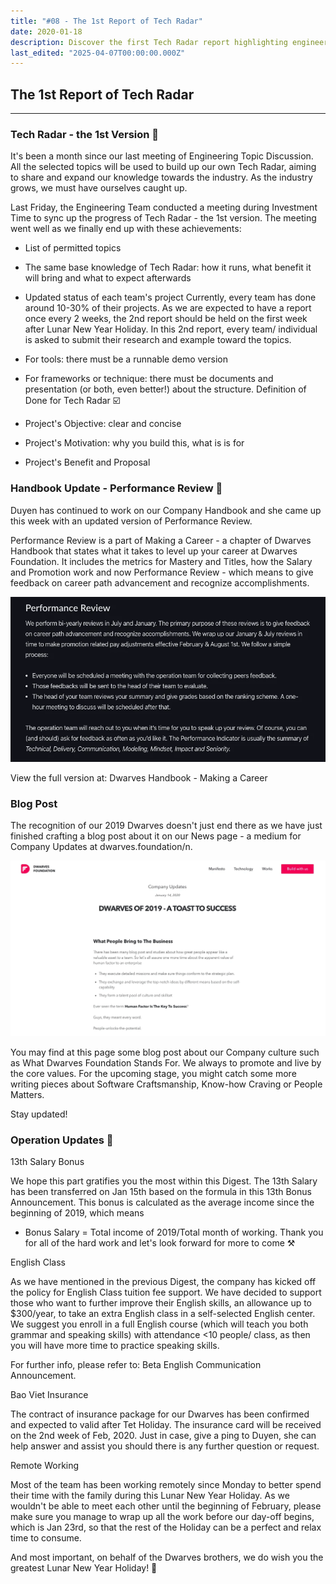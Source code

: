```yaml
---
title: "#08 - The 1st Report of Tech Radar"
date: 2020-01-18
description: Discover the first Tech Radar report highlighting engineering projects, company handbook updates, bonuses, English class support, insurance, and remote work during Lunar New Year.
last_edited: "2025-04-07T00:00:00.000Z"
---
```


## The 1st Report of Tech Radar

---

### Tech Radar - the 1st Version 📡

It's been a month since our last meeting of Engineering Topic Discussion. All the selected topics will be used to build up our own Tech Radar, aiming to share and expand our knowledge towards the industry. As the industry grows, we must have ourselves caught up.

Last Friday, the Engineering Team conducted a meeting during Investment Time to sync up the progress of Tech Radar - the 1st version. The meeting went well as we finally end up with these achievements:

- List of permitted topics
- The same base knowledge of Tech Radar: how it runs, what benefit it will bring and what to expect afterwards
- Updated status of each team's project
  Currently, every team has done around 10-30% of their projects. As we are expected to have a report once every 2 weeks, the 2nd report should be held on the first week after Lunar New Year Holiday. In this 2nd report, every team/ individual is asked to submit their research and example toward the topics.

- For tools: there must be a runnable demo version
- For frameworks or technique: there must be documents and presentation (or both, even better!) about the structure.
  Definition of Done for Tech Radar ☑️

- Project's Objective: clear and concise
- Project's Motivation: why you build this, what is is for
- Project's Benefit and Proposal

### Handbook Update - Performance Review 📕

Duyen has continued to work on our Company Handbook and she came up this week with an updated version of Performance Review.

Performance Review is a part of Making a Career - a chapter of Dwarves Handbook that states what it takes to level up your career at Dwarves Foundation. It includes the metrics for Mastery and Titles, how the Salary and Promotion work and now Performance Review - which means to give feedback on career path advancement and recognize accomplishments.

![](assets/notion-image-1744007173771-12evt.webp)

View the full version at: Dwarves Handbook - Making a Career

### Blog Post

The recognition of our 2019 Dwarves doesn't just end there as we have just finished crafting a blog post about it on our News page - a medium for Company Updates at dwarves.foundation/n.

![](assets/notion-image-1744007173925-nr1zm.webp)

You may find at this page some blog post about our Company culture such as What Dwarves Foundation Stands For. We always to promote and live by the core values. For the upcoming stage, you might catch some more writing pieces about Software Craftsmanship, Know-how Craving or People Matters.

Stay updated!

### Operation Updates 💪

13th Salary Bonus

We hope this part gratifies you the most within this Digest. The 13th Salary has been transferred on Jan 15th based on the formula in this 13th Bonus Announcement. This bonus is calculated as the average income since the beginning of 2019, which means

- Bonus Salary = Total income of 2019/Total month of working.
  Thank you for all of the hard work and let's look forward for more to come ⚒

English Class

As we have mentioned in the previous Digest, the company has kicked off the policy for English Class tuition fee support. We have decided to support those who want to further improve their English skills, an allowance up to $300/year, to take an extra English class in a self-selected English center. We suggest you enroll in a full English course (which will teach you both grammar and speaking skills) with attendance <10 people/ class, as then you will have more time to practice speaking skills.

For further info, please refer to: Beta English Communication Announcement.

Bao Viet Insurance

The contract of insurance package for our Dwarves has been confirmed and expected to valid after Tet Holiday. The insurance card will be received on the 2nd week of Feb, 2020. Just in case, give a ping to Duyen, she can help answer and assist you should there is any further question or request.

Remote Working

Most of the team has been working remotely since Monday to better spend their time with the family during this Lunar New Year Holiday. As we wouldn't be able to meet each other until the beginning of February, please make sure you manage to wrap up all the work before our day-off begins, which is Jan 23rd, so that the rest of the Holiday can be a perfect and relax time to consume.

And most important, on behalf of the Dwarves brothers, we do wish you the greatest Lunar New Year Holiday! 🖤
